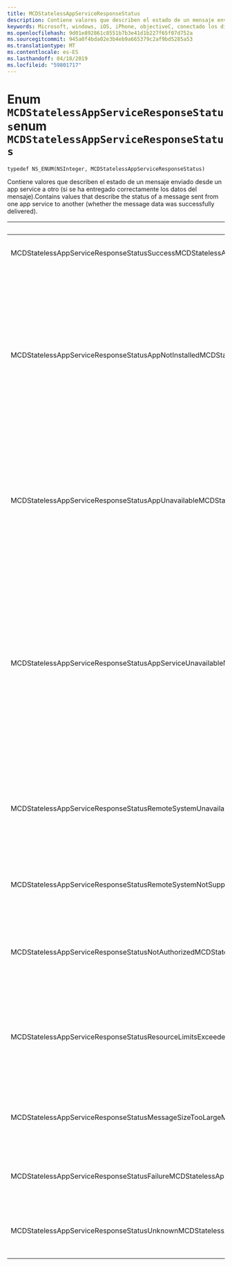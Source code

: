 ```yaml
---
title: MCDStatelessAppServiceResponseStatus
description: Contiene valores que describen el estado de un mensaje enviado desde un app service a otro (si se ha entregado correctamente los datos del mensaje).
keywords: Microsoft, windows, iOS, iPhone, objectiveC, conectado los dispositivos, proyecto Roma
ms.openlocfilehash: 9d01e892861c8551b7b3e41d1b227f65f07d752a
ms.sourcegitcommit: 945a0f4bda02e3b4eb9a665379c2af9bd5285a53
ms.translationtype: MT
ms.contentlocale: es-ES
ms.lasthandoff: 04/18/2019
ms.locfileid: "59801717"
---
```

# <a name="enum-mcdstatelessappserviceresponsestatus"></a><span data-ttu-id="e4792-104">Enum `MCDStatelessAppServiceResponseStatus`</span><span class="sxs-lookup"><span data-stu-id="e4792-104">enum `MCDStatelessAppServiceResponseStatus`</span></span>

`typedef NS_ENUM(NSInteger, MCDStatelessAppServiceResponseStatus)`

 <span data-ttu-id="e4792-105">Contiene valores que describen el estado de un mensaje enviado desde un app service a otro (si se ha entregado correctamente los datos del mensaje).</span><span class="sxs-lookup"><span data-stu-id="e4792-105">Contains values that describe the status of a message sent from one app service to another (whether the message data was successfully delivered).</span></span>


| <span data-ttu-id="e4792-106">Nombre</span><span class="sxs-lookup"><span data-stu-id="e4792-106">Name</span></span>    |<span data-ttu-id="e4792-107">Valor</span><span class="sxs-lookup"><span data-stu-id="e4792-107">Value</span></span>   |<span data-ttu-id="e4792-108">Descripción</span><span class="sxs-lookup"><span data-stu-id="e4792-108">Description</span></span>   |                  
|------ |------- |--|
|<span data-ttu-id="e4792-109">MCDStatelessAppServiceResponseStatusSuccess</span><span class="sxs-lookup"><span data-stu-id="e4792-109">MCDStatelessAppServiceResponseStatusSuccess</span></span> | <span data-ttu-id="e4792-110">0</span><span class="sxs-lookup"><span data-stu-id="e4792-110">0</span></span>| <span data-ttu-id="e4792-111">El mensaje se entregó correctamente.</span><span class="sxs-lookup"><span data-stu-id="e4792-111">The message was delivered successfully.</span></span> |
|<span data-ttu-id="e4792-112">MCDStatelessAppServiceResponseStatusAppNotInstalled</span><span class="sxs-lookup"><span data-stu-id="e4792-112">MCDStatelessAppServiceResponseStatusAppNotInstalled</span></span> | <span data-ttu-id="e4792-113">1</span><span class="sxs-lookup"><span data-stu-id="e4792-113">1</span></span>| <span data-ttu-id="e4792-114">El paquete para el servicio de aplicación a la que se intentó realizar una conexión no está instalado en el dispositivo.</span><span class="sxs-lookup"><span data-stu-id="e4792-114">The package for the app service to which a connection was attempted is not installed on the device.</span></span> <span data-ttu-id="e4792-115">Compruebe que el paquete está instalado antes de intentar abrir una conexión al servicio de theap p.</span><span class="sxs-lookup"><span data-stu-id="e4792-115">Check that the package is installed before trying to open a connection to theap p service.</span></span> |
|<span data-ttu-id="e4792-116">MCDStatelessAppServiceResponseStatusAppUnavailable</span><span class="sxs-lookup"><span data-stu-id="e4792-116">MCDStatelessAppServiceResponseStatusAppUnavailable</span></span> | <span data-ttu-id="e4792-117">2</span><span class="sxs-lookup"><span data-stu-id="e4792-117">2</span></span> | <span data-ttu-id="e4792-118">El paquete para el servicio de aplicación a la que se intentó realizar una conexión no está disponible temporalmente.</span><span class="sxs-lookup"><span data-stu-id="e4792-118">The package for the app service to which a connection was attempted is temporarily unavailable.</span></span> <span data-ttu-id="e4792-119">Intente conectarse de nuevo más tarde.</span><span class="sxs-lookup"><span data-stu-id="e4792-119">Try to connect again later.</span></span> |
|<span data-ttu-id="e4792-120">MCDStatelessAppServiceResponseStatusAppServiceUnavailable</span><span class="sxs-lookup"><span data-stu-id="e4792-120">MCDStatelessAppServiceResponseStatusAppServiceUnavailable</span></span> | <span data-ttu-id="e4792-121">3</span><span class="sxs-lookup"><span data-stu-id="e4792-121">3</span></span> | <span data-ttu-id="e4792-122">La aplicación con el identificador del paquete especificado está instalado y disponible, pero la aplicación no declara compatibilidad para el servicio de aplicación especificado.</span><span class="sxs-lookup"><span data-stu-id="e4792-122">The app with the specified package ID is installed and available, but the app does not declare support for the specified app service.</span></span> <span data-ttu-id="e4792-123">Compruebe que el nombre del servicio en la aplicación y la versión de la aplicación son correctos.</span><span class="sxs-lookup"><span data-stu-id="e4792-123">Check that the name of the app service and the version of the app are correct.</span></span> |
|<span data-ttu-id="e4792-124">MCDStatelessAppServiceResponseStatusRemoteSystemUnavailable</span><span class="sxs-lookup"><span data-stu-id="e4792-124">MCDStatelessAppServiceResponseStatusRemoteSystemUnavailable</span></span> | <span data-ttu-id="e4792-125">4</span><span class="sxs-lookup"><span data-stu-id="e4792-125">4</span></span> | <span data-ttu-id="e4792-126">No se entregó el mensaje porque no se pudo establecer una conexión al dispositivo remoto.</span><span class="sxs-lookup"><span data-stu-id="e4792-126">The message was not delivered because a connection to the remote device could not be established.</span></span>|
|<span data-ttu-id="e4792-127">MCDStatelessAppServiceResponseStatusRemoteSystemNotSupportedByApp</span><span class="sxs-lookup"><span data-stu-id="e4792-127">MCDStatelessAppServiceResponseStatusRemoteSystemNotSupportedByApp</span></span> | <span data-ttu-id="e4792-128">5</span><span class="sxs-lookup"><span data-stu-id="e4792-128">5</span></span> | <span data-ttu-id="e4792-129">La aplicación remota no está configurada para admitir la conectividad remota.</span><span class="sxs-lookup"><span data-stu-id="e4792-129">The remote app is not configured to support remote connectivity.</span></span> |
|<span data-ttu-id="e4792-130">MCDStatelessAppServiceResponseStatusNotAuthorized</span><span class="sxs-lookup"><span data-stu-id="e4792-130">MCDStatelessAppServiceResponseStatusNotAuthorized</span></span> | <span data-ttu-id="e4792-131">6</span><span class="sxs-lookup"><span data-stu-id="e4792-131">6</span></span> | <span data-ttu-id="e4792-132">El servicio de aplicación no está autorizado para comunicarse con el dispositivo remoto.</span><span class="sxs-lookup"><span data-stu-id="e4792-132">The app service is not authorized to communicate with the remote device.</span></span> |
|<span data-ttu-id="e4792-133">MCDStatelessAppServiceResponseStatusResourceLimitsExceeded</span><span class="sxs-lookup"><span data-stu-id="e4792-133">MCDStatelessAppServiceResponseStatusResourceLimitsExceeded</span></span> | <span data-ttu-id="e4792-134">7</span><span class="sxs-lookup"><span data-stu-id="e4792-134">7</span></span> | <span data-ttu-id="e4792-135">No se entregó el mensaje porque se superan los límites de memoria de programa del servicio en la aplicación remota.</span><span class="sxs-lookup"><span data-stu-id="e4792-135">The message was not delivered because it exceeded the program memory limits of the remote app service.</span></span>|
|<span data-ttu-id="e4792-136">MCDStatelessAppServiceResponseStatusMessageSizeTooLarge</span><span class="sxs-lookup"><span data-stu-id="e4792-136">MCDStatelessAppServiceResponseStatusMessageSizeTooLarge</span></span> | <span data-ttu-id="e4792-137">8</span><span class="sxs-lookup"><span data-stu-id="e4792-137">8</span></span> | <span data-ttu-id="e4792-138">No se entregó el mensaje porque se superó el tamaño permitido.</span><span class="sxs-lookup"><span data-stu-id="e4792-138">The message was not delivered because it exceeded the allowed size.</span></span> |
|<span data-ttu-id="e4792-139">MCDStatelessAppServiceResponseStatusFailure</span><span class="sxs-lookup"><span data-stu-id="e4792-139">MCDStatelessAppServiceResponseStatusFailure</span></span> | <span data-ttu-id="e4792-140">9</span><span class="sxs-lookup"><span data-stu-id="e4792-140">9</span></span> | <span data-ttu-id="e4792-141">No se entregó el mensaje debido a un error de red.</span><span class="sxs-lookup"><span data-stu-id="e4792-141">The message was not delivered due to network failure.</span></span> |
|<span data-ttu-id="e4792-142">MCDStatelessAppServiceResponseStatusUnknown</span><span class="sxs-lookup"><span data-stu-id="e4792-142">MCDStatelessAppServiceResponseStatusUnknown</span></span> | <span data-ttu-id="e4792-143">10</span><span class="sxs-lookup"><span data-stu-id="e4792-143">10</span></span> |<span data-ttu-id="e4792-144">El mensaje no se entregó por un motivo desconocido.</span><span class="sxs-lookup"><span data-stu-id="e4792-144">The messaged was not delivered for an unknown reason.</span></span> |
